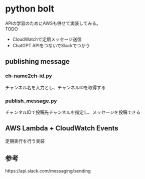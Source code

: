 # python bolt 
APIの学習のためにAWSも併せて実装してみる。  
TODO
  - CloudWatchで定期メッセージ送信  
  - ChatGPT APIをつないでSlackでつかう

## publishing message
### ch-name2ch-id.py
チャンネル名を入力とし、チャンネルIDを取得する  

### publish_message.py
チャンネルIDで投稿先チャンネルを指定し、メッセージを投稿できる  

## AWS Lambda + CloudWatch Events
定期実行を行う実装



参考  
---
<publishing message>
https://api.slack.com/messaging/sending

